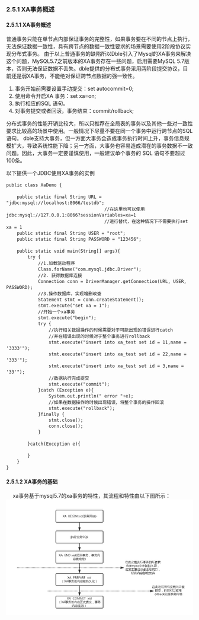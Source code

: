 ### 2.5.1 XA事务概述

#### 2.5.1.1 XA事务概述

   普通事务只能在单节点内部保证事务的完整性，如果事务要在不同的节点上执行，无法保证数据一致性，具有跨节点的数据一致性要求的场景需要使用2阶段协议实现分布式事务。 
   由于以上普通事务的缺陷所以Dble引入了Mysql的XA事务来解决这个问题，MySQL5.7之前版本的XA事务存在一些问题，启用需要MySQL 5.7版本，否则无法保证数据不丢失。dble提供的分布式事务采用两阶段提交协议，目前还是弱XA事务，不能绝对保证跨节点数据的强一致性。

   1. 事务开始前需要设置手动提交：set autocommit=0;
   2. 使用命令开启XA 事务：set xa=on;
   3. 执行相应的SQL 语句。
   4. 对事务提交或者回滚，事务结束：commit/rollback;      
   
分布式事务的性能开销比较大，所以只推荐在全局表的事务以及其他一些对一致性要求比较高的场景中使用。一般情况下尽量不要在同一个事务中运行跨节点的SQL语句。 dble支持大事务，但一方面大事务会造成事务执行时间上升，事务信息规模扩大，导致系统性能下降；另一方面，大事务也容易造成潜在的事务数据不一致问题。因此，大事务一定要谨慎使用，一般建议单个事务的 SQL 语句不要超过100条。

   以下提供一个JDBC使用XA事务的实例
```
public class XaDemo {
  
    public static final String URL = "jdbc:mysql://localhost:8066/testdb";
                                     //在这里也可以使用jdbc:mysql://127.0.0.1:8066?sessionVariables=xa=1
                                     //进行替代，在这种情况下不需要执行set xa = 1
    public static final String USER = "root";
    public static final String PASSWORD = "123456";
  
    public static void main(String[] args){
        try {
            //1.加载驱动程序
            Class.forName("com.mysql.jdbc.Driver");
            //2. 获得数据库连接
            Connection conn = DriverManager.getConnection(URL, USER, PASSWORD);
            //3.操作数据库，实现增删改查
            Statement stmt = conn.createStatement();
            stmt.execute("set xa = 1");
            //开始一个xa事务
            stmt.execute("begin");
            try {
                //执行相关数据操作的时候需要对于可能出现的错误进行catch
                //并在错误出现的时候对于整个事务进行rollback
                stmt.execute("insert into xa_test set id = 11,name = '3333'");
                stmt.execute("insert into xa_test set id = 22,name = '333'");
                stmt.execute("insert into xa_test set id = 3,name = '33'");
                //数据执行完成提交
                stmt.execute("commit");
            }catch (Exception e){
                System.out.println(" error "+e);
                //如果在数据操作的时候出现错误，将整个事务的操作回滚
                stmt.execute("rollback");
            }finally {
                stmt.close();
                conn.close();
            }
  
        }catch(Exception e){
  
        }
    }
}
```

#### 2.5.1.2 XA事务的基础
 　 xa事务基于mysql5.7的xa事务的特性，其流程和特性由以下图所示：
   ![](pic/2.5.2.png) 

